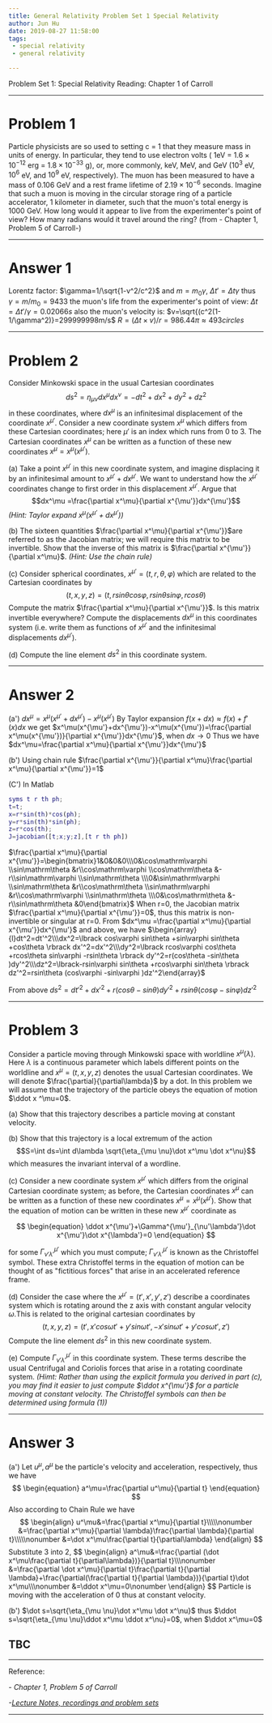 ```yaml
---
title: General Relativity Problem Set 1 Special Relativity
author: Jun Hu
date: 2019-08-27 11:58:00
tags:
 - special relativity
 - general relativity

---
```



Problem Set 1: Special Relativity
Reading: Chapter 1 of Carroll

<!-- more -->

---



# Problem 1


Particle physicists are so used to setting c = 1 that they measure mass in units of energy. In particular, they tend to use electron volts ( 1eV = $1.6\times10^{-12}$  erg = $1.8\times10^{-33}$ g), or, more commonly, keV, MeV, and GeV ($10^3$ eV, $10^6$ eV, and $10^9$ eV, respectively). The muon has been measured to have a mass of 0.106 GeV and a rest frame lifetime of $2.19\times10^{-6}$ seconds. Imagine that such a muon is moving in the circular storage ring of a particle accelerator, 1 kilometer in diameter, such that the muon's total energy is 1000 GeV. How long would it appear to live from the experimenter's point of view? How many radians would it travel around the ring? (from - Chapter 1, Problem 5 of Carroll-)

---
# Answer 1

Lorentz factor: $\gamma=1/\sqrt{1-v^2/c^2}$ and $m=m_0\gamma$, $\Delta t'=\Delta t\gamma$
thus $\gamma=m/m_0=9433$
the muon's life from the experimenter's point of view:
$\Delta t=\Delta t'/\gamma=0.02066s$
also the muon's velocity is:
$v=\sqrt{(c^2(1-1/\gamma^2)}=299999998m/s$
$R=(\Delta t \times v)/r=986.44\pi‬\approx 493  circles$

---

# Problem 2


Consider Minkowski space in the usual Cartesian coordinates
$$ds^2= \eta_{\mu\nu}dx^\mu dx^\nu =-dt^2+dx^2+dy^2+dz^2$$
in these coordinates, where $dx^\mu$ is an infinitesimal displacement of the coordinate $x^{\mu'}$. Consider a new coordinate system $x^\mu$ which differs from these Cartesian coordinates; here $\mu'$ is an index which runs from 0 to 3. The Cartesian coordinates $x^\mu$ can be written as a function of these new coordinates $x^\mu=x^\mu(x^{\mu'})$.

(a) Take a point $x^{\mu'}$ in this new coordinate system, and imagine displacing it by an infinitesimal amount to $x^{\mu'}+dx^{\mu'}$. We want to understand how the $x^{\mu'}$ coordinates change to first order in this displacement $x^{\mu'}$. Argue that $$dx^\mu =\frac{\partial x^\mu}{\partial x^{\mu'}}dx^{\mu'}$$
*(Hint: Taylor expand $x^\mu (x^{\mu'}+dx^{\mu'})$)*

(b) The sixteen quantities $\frac{\partial x^\mu}{\partial x^{\mu'}}$are referred to as the Jacobian matrix; we will require this matrix to be invertible. Show that the inverse of this matrix is $\frac{\partial x^{\mu'}}{\partial x^\mu}$.
*(Hint: Use the chain rule)*

(c) Consider spherical coordinates, $x^{\mu'}=(t,r,\theta ,\varphi )$ which are related to the Cartesian coordinates by $$(t,x,y,z)=(t,rsin\theta  cos\varphi , rsin\theta  sin\varphi , rcos\theta )$$Compute the matrix $\frac{\partial x^\mu}{\partial x^{\mu'}}$. Is this matrix invertible everywhere? Compute the displacements $dx^\mu$ in this coordinates system (i.e. write them as functions of $x^{\mu'}$ and the infinitesimal displacements $dx^{\mu'}$).

(d) Compute the line element $ds^2$ in this coordinate system.

---
# Answer 2

(a') $dx^\mu=x^\mu(x^{\mu'}+dx^{\mu'})-x^\mu(x^{\mu'})$
By Taylor expansion $f(x+dx)\approx f(x)+f'(x)dx$
we get $x^\mu(x^{\mu'}+dx^{\mu'})-x^\mu(x^{\mu'})=\frac{\partial x^\mu(x^{\mu'})}{\partial x^{\mu'}}dx^{\mu'}$, when $dx\rightarrow0$
Thus we have $dx^\mu=\frac{\partial x^\mu}{\partial x^{\mu'}}dx^{\mu'}$


(b') Using chain rule $\frac{\partial x^{\mu'}}{\partial x^\mu}\frac{\partial x^\mu}{\partial x^{\mu'}}=1$

(C') In Matlab
```matlab
syms t r th ph;
t=t;
x=r*sin(th)*cos(ph);
y=r*sin(th)*sin(ph);
z=r*cos(th);
J=jacobian([t;x;y;z],[t r th ph])
```
$\frac{\partial x^\mu}{\partial x^{\mu'}}=\begin{bmatrix}1&0&0&0\\\0&\cos\mathrm\varphi \\sin\mathrm\theta &r\\cos\mathrm\varphi \\cos\mathrm\theta &-r\\sin\mathrm\varphi \\sin\mathrm\theta \\\0&\sin\mathrm\varphi \\sin\mathrm\theta &r\\cos\mathrm\theta \\sin\mathrm\varphi &r\\cos\mathrm\varphi \\sin\mathrm\theta \\\0&\cos\mathrm\theta &-r\\sin\mathrm\theta &0\end{bmatrix}$
When r=0, the Jacobian matrix $\frac{\partial x^\mu}{\partial x^{\mu'}}=0$, thus this matrix is non-invertible or singular at r=0.
From $dx^\mu =\frac{\partial x^\mu}{\partial x^{\mu'}}dx^{\mu'}$ and above, we have
$\begin{array}{l}dt^2=dt'^2\\\dx^2=\lbrack cos\varphi sin\theta +sin\varphi sin\theta +cos\theta \rbrack dx'^2=dx'^2\\\dy^2=\lbrack rcos\varphi cos\theta +rcos\theta sin\varphi -rsin\theta \rbrack dy'^2=r(cos\theta -sin\theta )dy'^2\\\dz^2=\lbrack-rsin\varphi sin\theta +rcos\varphi sin\theta \rbrack dz'^2=rsin\theta (cos\varphi -sin\varphi )dz'^2\end{array}$

From above 
$ds^2=dt'^2+dx'^2+r(cos\theta -sin\theta )dy'^2+rsin\theta (cos\varphi -sin\varphi )dz'^2$

---

# Problem 3


Consider a particle moving through Minkowski space with worldline $x^\mu(\lambda)$. Here $\lambda$ is a continuous parameter which labels different points on the worldline and $x^\mu=(t,x,y,z)$ denotes the usual Cartesian coordinates. We will denote $\frac{\partial}{\partial\lambda}$ by a dot. In this problem we will assume that the trajectory of the particle obeys the equation of motion $\ddot x ^\mu=0$.

(a) Show that this trajectory describes a particle moving at constant velocity.

(b) Show that this trajectory is a local extremum of the action
$$S=\int ds=\int d\lambda \sqrt{\eta_{\mu \nu}\dot x^\mu \dot x^\nu}$$
which measures the invariant interval of a wordline.

(c) Consider a new coordinate system $x^{\mu'}$ which differs from the original Cartesian coordinate system; as before, the Cartesian coordinates $x^\mu$ can be written as a function of these new coordinates $x^\mu=x^\mu(x^{\mu'})$. Show that the equation of motion can be written in these new $x^{\mu'}$ coordinate as

$$
\begin{equation}
\ddot x^{\mu'}+\Gamma^{\mu'}_{\nu'\lambda'}\dot x^{\mu'}\dot x^{\lambda'}=0
\end{equation}
$$

for some $\Gamma_{\nu'\lambda'}^{\mu'}$ which you must compute; $\Gamma^{\mu'}_{\nu'\lambda'}$ is known as the Christoffel symbol. These extra Christoffel terms in the equation of motion can be thought of as "fictitious forces" that arise in an accelerated reference frame.

(d) Consider the case where the $x^{\mu'}=(t',x',y',z')$ describe a coordinates system which is rotating around the z axis with constant angular velocity $\omega$.This is related to the original cartesian coordinates by $$(t,x,y,z)=(t',x'cos\omega t'+y'sin\omega t',-x'sin\omega t'+y'cos\omega t',z')$$Compute the line element $ds^2$ in this new coordinate system.

(e) Compute $\Gamma^{\mu'}_{\nu'\lambda'}$ in this coordinate system. These terms describe the usual Centrifugal and Coriolis forces that arise in a rotating coordinate system. *(Himt: Rather than using the explicit formula you derived in part (c), you may find it easier to just compute $\ddot x^{\mu'}$ for a particle moving at constant velocity. The Christoffel symbols can then be determined using formula (1))*

---
# Answer 3

(a') Let $u^\mu, a^\mu$ be the particle's velocity and acceleration, respectively, thus we have
$$
\begin{equation}
a^\mu=\frac{\partial u^\mu}{\partial t}
\end{equation}
$$
Also according to Chain Rule we have
$$
\begin{align}
u^\mu&=\frac{\partial x^\mu}{\partial t}\\\\\nonumber
&=\frac{\partial x^\mu}{\partial \lambda}\frac{\partial \lambda}{\partial t}\\\\\nonumber
&=\dot x^\mu\frac{\partial t}{\partial\lambda}
\end{align}
$$
Substitute 3 into 2,
$$
\begin{align}
a^\mu&=\frac{\partial (\dot x^\mu\frac{\partial t}{\partial\lambda})}{\partial t}\\\\\nonumber
&=\frac{\partial \dot x^\mu\}{\partial t}\frac{\partial t}{\partial \lambda}+\frac{\partial(\frac{\partial t}{\partial \lambda})}{\partial t}\dot x^\mu\\\\\nonumber
&=\ddot x^\mu=0\nonumber
\end{align}
$$
Particle is moving with the acceleration of 0 thus at constant velocity.

(b') $\dot s=\sqrt{\eta_{\mu \nu}\dot x^\mu \dot x^\nu}$
thus $\ddot s=\sqrt{\eta_{\mu \nu}\ddot x^\mu \ddot x^\nu}=0$, when $\ddot x^\mu=0$ 

## TBC
---


Reference:

*- Chapter 1, Problem 5 of Carroll*

*-[Lecture Notes, recordings and problem sets](http://www.physics.mcgill.ca/~maloney/514/)*

---
